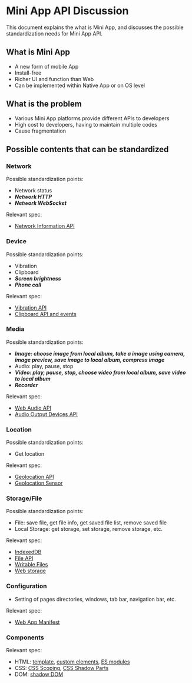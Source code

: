 # Mini App API Discussion

This document explains the what is Mini App, and discusses the possible standardization needs for Mini App API.

## What is Mini App

* A new form of mobile App
* Install-free
* Richer UI and function than Web
* Can be implemented within Native App or on OS level

## What is the problem

* Various Mini App platforms provide different APIs to developers
* High cost to developers, having to maintain multiple codes
* Cause fragmentation

## Possible contents that can be standardized

### Network

Possible standardization points:
* Network status
* ***Network HTTP***
* ***Network WebSocket***

Relevant spec:
* [Network Information API](https://wicg.github.io/netinfo/)

### Device

Possible standardization points:
* Vibration
* Clipboard
* ***Screen brightness***
* ***Phone call***

Relevant spec:
* [Vibration API](https://www.w3.org/TR/vibration/)
* [Clipboard API and events](https://www.w3.org/TR/clipboard-apis/)

### Media

Possible standardization points:
* ***Image: choose image from local album, take a image using camera, image preview, save image to local album, compress image***
* Audio: play, pause, stop
* ***Video: play, pause, stop, choose video from local album, save video to local album***
* ***Recorder***

Relevant spec:
* [Web Audio API](https://www.w3.org/TR/2018/CR-webaudio-20180918/)
* [Audio Output Devices API](https://www.w3.org/TR/2017/CR-audio-output-20171003/)

### Location

Possible standardization points:
* Get location

Relevant spec:
* [Geolocation API](https://www.w3.org/TR/geolocation-API/)
* [Geolocation Sensor](https://www.w3.org/TR/geolocation-sensor/)

### Storage/File

Possible standardization points:
* File: save file, get file info, get saved file list, remove saved file
* Local Storage: get storage, set storage, remove storage, etc.

Relevant spec:
* [IndexedDB](https://w3c.github.io/IndexedDB/)
* [File API](https://www.w3.org/TR/FileAPI/)
* [Writable Files](https://wicg.github.io/writable-files/)
* [Web storage](https://html.spec.whatwg.org/multipage/webstorage.html#the-localstorage-attribute)

### Configuration

* Setting of pages directories, windows, tab bar, navigation bar, etc.

Relevant spec:
* [Web App Manifest](https://www.w3.org/TR/appmanifest/)

### Components

Relevant spec:
* HTML: [template](https://html.spec.whatwg.org/multipage/scripting.html#the-template-element), [custom elements](https://html.spec.whatwg.org/multipage/custom-elements.html#custom-elements), [ES modules](https://html.spec.whatwg.org/multipage/webappapis.html#integration-with-the-javascript-module-system)
* CSS: [CSS Scoping](https://drafts.csswg.org/css-scoping/), [CSS Shadow Parts](https://drafts.csswg.org/css-shadow-parts/)
* DOM: [shadow DOM](https://dom.spec.whatwg.org/#shadow-trees)
